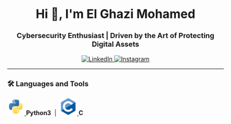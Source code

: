 <h1 align="center">Hi 👋, I'm El Ghazi Mohamed</h1>
<h3 align="center">Cybersecurity Enthusiast | Driven by the Art of Protecting Digital Assets</h3>

<p align="center">
  <a href="https://linkedin.com/in/mohamed-el-ghazi-183baa243" target="_blank">
    <img src="https://raw.githubusercontent.com/rahuldkjain/github-profile-readme-generator/master/src/images/icons/Social/linked-in-alt.svg" alt="LinkedIn" height="30" width="40" />
  </a>
  <a href="https://www.instagram.com/packproiptv/" target="_blank">
    <img src="https://img.icons8.com/color/48/000000/instagram-new.png" alt="Instagram" height="30" width="40" />
  </a>
</p>

---

<h3 align="left">🛠️ Languages and Tools</h3>
<p align="left">
  <a href="https://www.python.org" target="_blank" rel="noreferrer">
    <img src="https://raw.githubusercontent.com/devicons/devicon/master/icons/python/python-original.svg" alt="Python" width="40" height="40"/> 
  </a> 
  <strong>Python3</strong>
  &nbsp;|&nbsp;
  <a href="https://www.cprogramming.com/" target="_blank" rel="noreferrer">
    <img src="https://raw.githubusercontent.com/devicons/devicon/master/icons/c/c-original.svg" alt="C" width="40" height="40"/> 
  </a> 
  <strong>C</strong>
</p>
